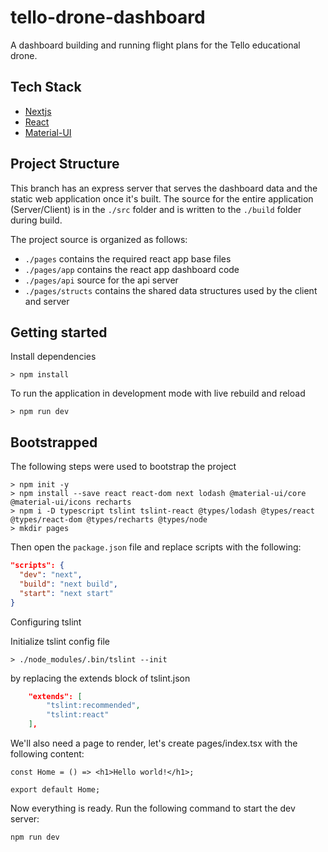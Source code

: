 # tello-drone-dashboard

A dashboard building and running flight plans for the Tello educational drone.

## Tech Stack

* [Nextjs](https://nextjs.org/)
* [React](https://reactjs.org/)
* [Material-UI](https://material-ui.com/)

## Project Structure

This branch has an express server that serves the dashboard data and the static web application once it's built.  The source for the entire application (Server/Client) is in the `./src` folder and is written to the `./build` folder during build.

The project source is organized as follows:

* `./pages` contains the required react app base files
* `./pages/app` contains the react app dashboard code
* `./pages/api` source for the api server
* `./pages/structs` contains the shared data structures used by the client and server

## Getting started

Install dependencies

```ssh
> npm install
```

To run the application in development mode with live rebuild and reload

```ssh
> npm run dev
```

## Bootstrapped

The following steps were used to bootstrap the project

```ssh
> npm init -y
> npm install --save react react-dom next lodash @material-ui/core @material-ui/icons recharts
> npm i -D typescript tslint tslint-react @types/lodash @types/react @types/react-dom @types/recharts @types/node
> mkdir pages
```

Then open the `package.json` file and replace scripts with the following:

```json
"scripts": {
  "dev": "next",
  "build": "next build",
  "start": "next start"
}
```

Configuring tslint 

Initialize tslint config file

```ssh
> ./node_modules/.bin/tslint --init
```

by replacing the extends block of tslint.json

```json
    "extends": [
        "tslint:recommended",
        "tslint:react"
    ],

```

We'll also need a page to render, let's create pages/index.tsx with the following content:

```tsx
const Home = () => <h1>Hello world!</h1>;

export default Home;
```

Now everything is ready. Run the following command to start the dev server:

```
npm run dev
```

